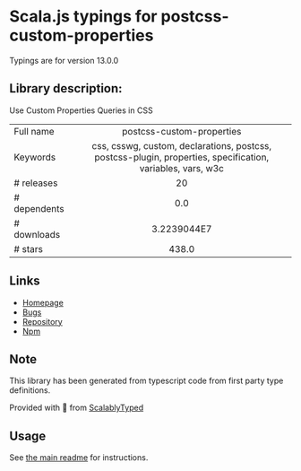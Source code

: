 
# Scala.js typings for postcss-custom-properties

Typings are for version 13.0.0

## Library description:
Use Custom Properties Queries in CSS

|                    |                 |
| ------------------ | :-------------: |
| Full name          | postcss-custom-properties |
| Keywords           | css, csswg, custom, declarations, postcss, postcss-plugin, properties, specification, variables, vars, w3c |
| # releases         | 20 |
| # dependents       | 0.0 |
| # downloads        | 3.2239044E7 |
| # stars            | 438.0 |

## Links
- [Homepage](https://github.com/csstools/postcss-plugins/tree/main/plugins/postcss-custom-properties#readme)
- [Bugs](https://github.com/csstools/postcss-plugins/issues)
- [Repository](https://github.com/csstools/postcss-plugins)
- [Npm](https://www.npmjs.com/package/postcss-custom-properties)
    


## Note
This library has been generated from typescript code from first party type definitions.

Provided with :purple_heart: from [ScalablyTyped](https://github.com/oyvindberg/ScalablyTyped)

## Usage
See [the main readme](../../readme.md) for instructions.


